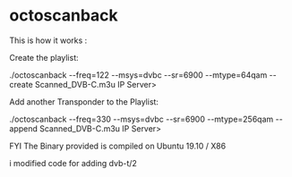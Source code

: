 # octoscanback

This is how it works : 

Create the playlist:

  ./octoscanback --freq=122 --msys=dvbc --sr=6900 --mtype=64qam  --create Scanned_DVB-C.m3u <IP of the SAT>IP Server>

Add another Transponder to the Playlist:

  ./octoscanback --freq=330 --msys=dvbc --sr=6900 --mtype=256qam --append Scanned_DVB-C.m3u <IP of the SAT>IP Server>

FYI The Binary provided is compiled on Ubuntu 19.10 / X86



i modified code for adding dvb-t/2 
